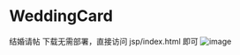 # WeddingCard
结婚请帖
下载无需部署，直接访问   jsp/index.html 即可
![image](https://github.com/shushengming/wedingCard/blob/master/screenshot/ScreenClip.png)

